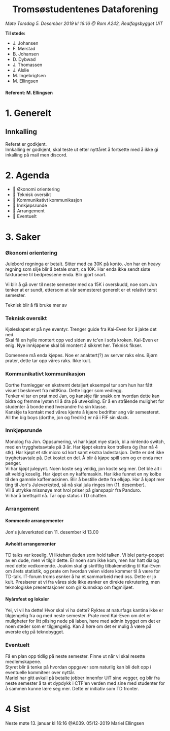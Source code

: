 <h1> <center> Tromsøstudentenes Dataforening </center> </h1>

*Møte Torsdag 5. Desember 2019 kl 16:16 @ Rom A242, Realfagsbygget UiT*

**Til stede:**
* J. Johansen
* F. Mørstad
* B. Johansen
* D. Dybwad
* J. Thomassen
* J. Alslie
* M. Ingebrigtsen
* M. Ellingsen


#### Referent:  M. Ellingsen

# 1. Generelt
## Innkalling
Referat er godkjent. <br/>
Innkalling er godkjent, skal teste ut etter nyttåret å fortsette med å ikke gi inkalling på mail men discord. 

# 2. Agenda
* :purple_heart: Økonomi orientering
* :purple_heart: Teknisk oversikt
* :purple_heart: Kommunikativt kommunikasjon
* :purple_heart: Innkjøpsrunde 
* :purple_heart: Arrangement
* :purple_heart: Eventuelt


# 3. Saker
### Økonomi orientering
Julebord regninga er betalt. Sitter med ca 30K på konto. Jon har en heavy regning som silje blir å betale snart, ca 10K. Har enda ikke sendt siste fakturaene til bedpressene enda. Blir gjort snart. <br>

Vi blir å gå over til neste semester med ca 15K i overskudd, noe som Jon tenker at er sundt, ettersom at vår semesteret generelt er et relativt tørst semester. <br>

Teknisk blir å få bruke mer av 

### Teknisk oversikt
Kjøleskapet er på nye eventyr. Trenger guide fra Kai-Even for å jakte det ned. 
<br>
Skal få en hylle montert opp ved siden av tc'en i sofa kroken. Kai-Even er enig. Nye innkjøpene skal bli montert å sikkret her. Teknisk fikser. <br>

Domenene må enda kjøpes. Noe er anaktert(?) av server raks elns. Bjørn prater, dette tar opp våres raks. Ikke kult. 

### Kommunikativt kommunikasjon
Dorthe framlegger en ekstremt detaljert eksempel tur som hun har fått visuelt beskrevet fra mittKina. Dette ligger som vedlegg. <br>
Tenker vi tar en prat med Jan, og kanskje får snakk om hvordan dette kan bidra og fremme lysten til å dra på utveksling. Er å en strålende mulighet for studenter å bonde med hverandre fra sin klasse. <br>
Kanskje ta kontakt med våres kjente å kjære bedrifter ang vår semesteret. <br>
All the big boys (dorthe, jon og fredrik) er nå i FIF sin slack.

### Innkjøpsrunde 
Monolog fra Jon. Oppsumering, vi har kjøpt mye stash, bl.a nintendo switch, med en trygghetsavtale på 3 år. Har kjøpt ekstra kon trollera óg (har nå 4 stk). Har kjøpt et stk micro sd kort samt ekstra ladestasjon. Dette er det ikke tryghetsavtale på. Det kostet en del. Å blir å kjøpe spill som og er enda mer penger. <br>
Vi har kjøpt julepynt. Noen koste seg veldig, jon koste seg mer. Det ble alt i alt veldig koselig. Har kjøpt en ny kaffemaskin. Har ikke funnet en ny kolbe til den gammle kaffemaskinen. Blir å bestille dette fra elkjøp. Har å kjøpt mer ting til Jon's Juleverksted, så nå skal jula ringes inn (11. desember). 
<br>
Vil å utrykke missnøye mot h*roi* priser på glanspapir fra Panduro. <br>
Vi har å brettspill nå. Tar opp status i TD chatten.

### Arrangement
#### Kommende arrangementer
Jon's juleverksted den 11. desember kl 13.00

#### Avholdt arrangementer
TD talks var koselig. Vi liktehan duden som hold talken. Vi blei party-poopet av en dude, men vi tilgir dette. Er noen som ikke kom, men har hatt dialog med dette vedkomende. Joakim skal gi skriftlig tilbakemelding til Kai-Even om årets statistik, og prate om hvordan veien videre kommer til å være for TD-talk. IT-forum troms øsnker å ha et sammarbeid med oss. Dette er jo kult. Presiserer at vi fra våres side ikke øsnker en direkte rekrutering, men teknologiske presentasjoner som gir kunnskap om fagmiljøet. 

#### Nyårsfest og lokaler
Yei, vi vil ha dette! Hvor skal vi ha dette? Ryktes at naturfags kantina ikke er tilgjengelig fra og med neste semester. Prate med Kai-Even om det er muligheter for litt pilsing nede på laben, høre med admin bygget om det er noen steder som er tilgjengelig. Kan å høre om det er mulig å være på øverste etg på teknobygget. 

### Eventuelt
Få en plan opp tidlig på neste semester. Finne ut når vi skal resette medlemskapene. <br>
Styret blir å tenke på hvordan oppgaver som naturlig kan bli delt opp i eventuelle kommiteer over nyttår. <br>
Mariel har gitt avkall på betalte jobber innenfor UiT sine vegger, og blir fra neste semester å ta et dypdykk i CTF'en verden med sine med studenter for å sammen kunne lære seg mer. Dette er initiativ som TD fronter.  

# 4 Sist
Neste møte 13. januar kl 16:16 @A039.
05/12-2019 Mariel Ellingsen 
